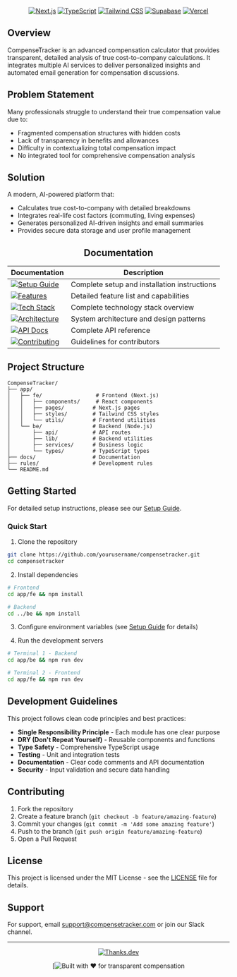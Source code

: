 <div align="center">

[![Next.js](https://img.shields.io/badge/Next.js-14-black?style=for-the-badge&logo=next.js)](https://nextjs.org/)
[![TypeScript](https://img.shields.io/badge/TypeScript-5.0-blue?style=for-the-badge&logo=typescript)](https://www.typescriptlang.org/)
[![Tailwind CSS](https://img.shields.io/badge/Tailwind_CSS-3.0-38B2AC?style=for-the-badge&logo=tailwind-css)](https://tailwindcss.com/)
[![Supabase](https://img.shields.io/badge/Supabase-1.0-green?style=for-the-badge&logo=supabase)](https://supabase.com/)
[![Vercel](https://img.shields.io/badge/Vercel-000000?style=for-the-badge&logo=vercel)](https://vercel.com/)

</div>

## Overview

CompenseTracker is an advanced compensation calculator that provides transparent, detailed analysis of true cost-to-company calculations. It integrates multiple AI services to deliver personalized insights and automated email generation for compensation discussions.

## Problem Statement

Many professionals struggle to understand their true compensation value due to:
- Fragmented compensation structures with hidden costs
- Lack of transparency in benefits and allowances
- Difficulty in contextualizing total compensation impact
- No integrated tool for comprehensive compensation analysis

## Solution

A modern, AI-powered platform that:
- Calculates true cost-to-company with detailed breakdowns
- Integrates real-life cost factors (commuting, living expenses)
- Generates personalized AI-driven insights and email summaries
- Provides secure data storage and user profile management

<div align="center">

## Documentation

| Documentation | Description |
|---------------|-------------|
| [![Setup Guide](https://img.shields.io/badge/Setup%20Guide-Complete-green?style=for-the-badge&logo=book)](docs/md/SETUP.md) | Complete setup and installation instructions |
| [![Features](https://img.shields.io/badge/Features-Detailed-blue?style=for-the-badge&logo=star)](docs/md/features.md) | Detailed feature list and capabilities |
| [![Tech Stack](https://img.shields.io/badge/Tech%20Stack-Overview-orange?style=for-the-badge&logo=code)](docs/md/tech-stack.md) | Complete technology stack overview |
| [![Architecture](https://img.shields.io/badge/Architecture-Design-purple?style=for-the-badge&logo=diagram)](docs/md/architecture.md) | System architecture and design patterns |
| [![API Docs](https://img.shields.io/badge/API%20Docs-Reference-red?style=for-the-badge&logo=api)](docs/md/api-documentation.md) | Complete API reference |
| [![Contributing](https://img.shields.io/badge/Contributing-Guidelines-yellow?style=for-the-badge&logo=github)](docs/md/contributing.md) | Guidelines for contributors |

</div>

## Project Structure

```
CompenseTracker/
├── app/
│   ├── fe/                 # Frontend (Next.js)
│   │   ├── components/     # React components
│   │   ├── pages/         # Next.js pages
│   │   ├── styles/        # Tailwind CSS styles
│   │   └── utils/         # Frontend utilities
│   └── be/                # Backend (Node.js)
│       ├── api/           # API routes
│       ├── lib/           # Backend utilities
│       ├── services/      # Business logic
│       └── types/         # TypeScript types
├── docs/                  # Documentation
├── rules/                 # Development rules
└── README.md
```

## Getting Started

For detailed setup instructions, please see our [Setup Guide](docs/md/SETUP.md).

### Quick Start

1. Clone the repository
```bash
git clone https://github.com/yourusername/compensetracker.git
cd compensetracker
```

2. Install dependencies
```bash
# Frontend
cd app/fe && npm install

# Backend  
cd ../be && npm install
```

3. Configure environment variables (see [Setup Guide](docs/md/SETUP.md) for details)

4. Run the development servers
```bash
# Terminal 1 - Backend
cd app/be && npm run dev

# Terminal 2 - Frontend
cd app/fe && npm run dev
```
## Development Guidelines

This project follows clean code principles and best practices:

- **Single Responsibility Principle** - Each module has one clear purpose
- **DRY (Don't Repeat Yourself)** - Reusable components and functions
- **Type Safety** - Comprehensive TypeScript usage
- **Testing** - Unit and integration tests
- **Documentation** - Clear code comments and API documentation
- **Security** - Input validation and secure data handling

## Contributing

1. Fork the repository
2. Create a feature branch (`git checkout -b feature/amazing-feature`)
3. Commit your changes (`git commit -m 'Add some amazing feature'`)
4. Push to the branch (`git push origin feature/amazing-feature`)
5. Open a Pull Request

## License

This project is licensed under the MIT License - see the [LICENSE](LICENSE) file for details.

## Support

For support, email support@compensetracker.com or join our Slack channel.

---

<div align="center">
  
  [![Thanks.dev](https://img.shields.io/badge/Thanks.dev-JustineDevs-green?style=for-the-badge&logo=github)](https://thanks.dev/JustineDevs)

  [![Built with ❤️ for transparent compensation](https://img.shields.io/badge/Built-with-❤️-for-transparent-compensation-JustineDevs-red?style=for-the-badge&logo=github)

</div>
